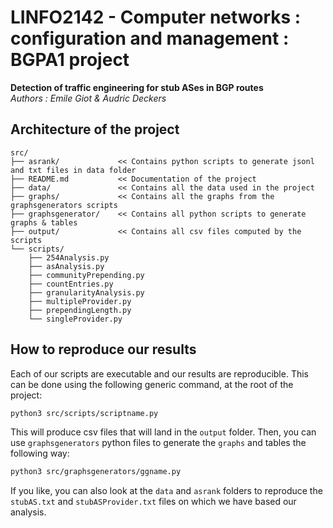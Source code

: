 # LINFO2142 - Computer networks : configuration and management : BGPA1 project
**Detection of traffic engineering for stub ASes in BGP routes**\
*Authors : Emile Giot & Audric Deckers*

## Architecture of the project
``` text
src/
├── asrank/             << Contains python scripts to generate jsonl and txt files in data folder  
├── README.md           << Documentation of the project
├── data/               << Contains all the data used in the project
├── graphs/             << Contains all the graphs from the graphsgenerators scripts
├── graphsgenerator/    << Contains all python scripts to generate graphs & tables
├── output/             << Contains all csv files computed by the scripts
└── scripts/
    ├── 254Analysis.py  
    ├── asAnalysis.py 
    ├── communityPrepending.py       
    ├── countEntries.py 
    ├── granularityAnalysis.py 
    ├── multipleProvider.py
    ├── prependingLength.py    
    └── singleProvider.py
```

## How to reproduce our results
Each of our scripts are executable and our results are reproducible. This can be done using the following generic command, at the root of the project:
```bash
python3 src/scripts/scriptname.py
```
This will produce csv files that will land in the `output` folder. Then, you can use `graphsgenerators` python files to generate the `graphs` and tables the following way:
```bash
python3 src/graphsgenerators/ggname.py
```
If you like, you can also look at the `data` and `asrank` folders to reproduce the `stubAS.txt` and `stubASProvider.txt` files on which we have based our analysis.